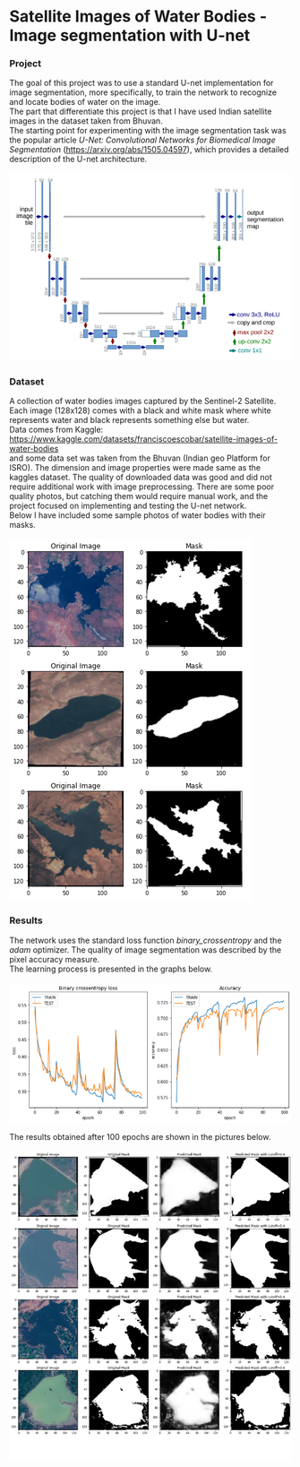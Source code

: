 # Satellite Images of Water Bodies - Image segmentation with U-net

### Project
The goal of this project was to use a standard U-net implementation for image segmentation, more specifically, to train the network to recognize and locate bodies of water on the image.<br>
The part that differentiate this project is that I have used Indian satellite images in the dataset taken from Bhuvan.<br>
The starting point for experimenting with the image segmentation task was the popular article _U-Net: Convolutional Networks for Biomedical Image Segmentation_ (https://arxiv.org/abs/1505.04597), which provides a detailed description of the U-net architecture.<br>
<br>![unet](img/unet.png)


### Dataset
A collection of water bodies images captured by the Sentinel-2 Satellite. Each image (128x128) comes with a black and white mask where white represents water and black represents something else but water.<br>
Data comes from Kaggle: https://www.kaggle.com/datasets/franciscoescobar/satellite-images-of-water-bodies <br> and some data set was taken from the Bhuvan (Indian geo Platform for ISRO). The dimension and image properties were made same as the kaggles dataset. 
The quality of downloaded data was good and did not require additional work with image preprocessing. There are some poor quality photos, but catching them would require manual work, and the project focused on implementing and testing the U-net network.<br>
Below I have included some sample photos of water bodies with their masks.<br>
<br>![dataset_exmpl](img/dataset_exmpl.png)

### Results
The network uses the standard loss function _binary_crossentropy_ and the _adam_ optimizer. The quality of image segmentation was described by the pixel accuracy measure.<br>
The learning process is presented in the graphs below.<br>
<br>![history](img/history.png)

The results obtained after 100 epochs are shown in the pictures below.<br>
<br>![results](img/results.png)

